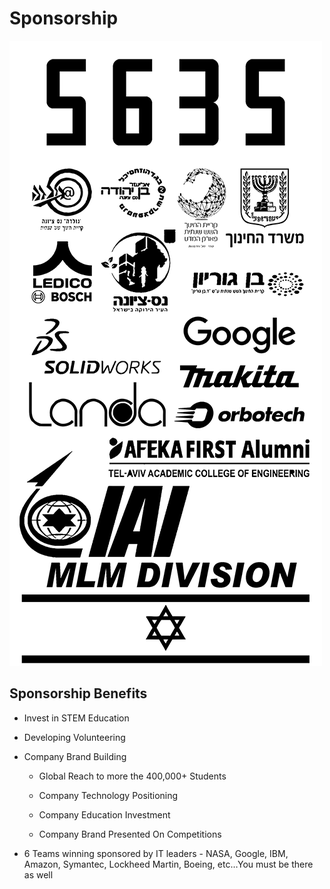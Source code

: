 # Sponsorship

![Sponsors](/img/sponsors.png)

## Sponsorship Benefits

- Invest in STEM Education

- Developing Volunteering

- Company Brand Building

  - Global Reach to more the 400,000+ Students

  - Company Technology Positioning

  - Company Education Investment

  - Company Brand Presented On Competitions

- 6 Teams winning sponsored by IT leaders - NASA, Google, IBM, Amazon, Symantec, Lockheed Martin, Boeing, etc…You must be there as well
